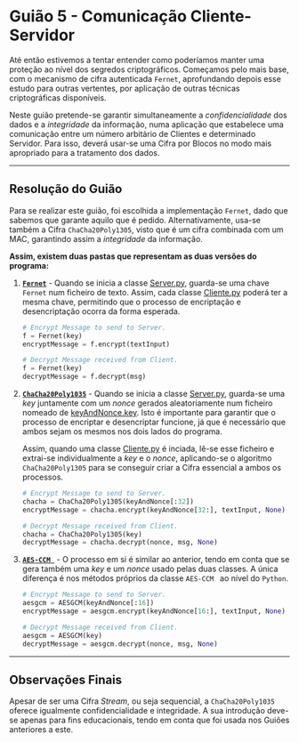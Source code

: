 # Guião 5 - Comunicação Cliente-Servidor

Até então estivemos a tentar entender como poderíamos manter uma proteção ao nível dos segredos criptográficos. Começamos pelo mais base, com o mecanismo de cifra autenticada ```Fernet```, aprofundando depois esse estudo para outras vertentes, por aplicação de outras técnicas criptográficas disponíveis.

Neste guião pretende-se garantir simultaneamente a *confidencialidade* dos dados e a *integridade* da informação, numa aplicação que estabelece uma comunicação entre um número arbitário de Clientes e determinado Servidor. Para isso, deverá usar-se uma Cifra por Blocos no modo mais apropriado para a tratamento dos dados.

---

## Resolução do Guião

Para se realizar este guião, foi escolhida a implementação ```Fernet```, dado que sabemos que garante aquilo que é pedido. Alternativamente, usa-se também a Cifra ```ChaCha20Poly1305```, visto que é um cifra combinada com um MAC, garantindo assim a *integridade* da informação.

**Assim, existem duas pastas que representam as duas versões do programa:**

1. [**```Fernet```**](https://github.com/uminho-miei-crypto/1920-G9/tree/master/Guiões/G5/Fernet) - Quando se inicia a classe [Server.py](https://github.com/uminho-miei-crypto/1920-G9/blob/master/Gui%C3%B5es/G5/Fernet/Server.py), guarda-se uma chave ```Fernet``` num ficheiro de texto. Assim, cada classe [Cliente.py](https://github.com/uminho-miei-crypto/1920-G9/blob/master/Gui%C3%B5es/G5/Fernet/Client.py) poderá ter a mesma chave, permitindo que o processo de encriptação e desencriptação ocorra da forma esperada.

   ```python
   # Encrypt Message to send to Server.
   f = Fernet(key)
   encryptMessage = f.encrypt(textInput)
   ```

   ```python
   # Decrypt Message received from Client.
   f = Fernet(key)
   decryptMessage = f.decrypt(msg)
   ```
   
2. [**```ChaCha20Poly1035```**](https://github.com/uminho-miei-crypto/1920-G9/tree/master/Guiões/G5/Fernet) - Quando se inicia a classe [Server.py](https://github.com/uminho-miei-crypto/1920-G9/blob/master/Gui%C3%B5es/G5/ChaCha20/Server.py), guarda-se uma *key* juntamente com um *nonce* gerados aleatoriamente num ficheiro nomeado de [keyAndNonce.key](https://github.com/uminho-miei-crypto/1920-G9/blob/master/Gui%C3%B5es/G5/ChaCha20/keyAndNonce.key). Isto é importante para garantir que o processo de encriptar e desencriptar funcione, já que é necessário que ambos sejam os mesmos nos dois lados do programa. 

   Assim, quando uma classe [Cliente.py](https://github.com/uminho-miei-crypto/1920-G9/blob/master/Gui%C3%B5es/G5/ChaCha20/Client.py) é inciada, lê-se esse ficheiro e extrai-se individualmente a *key* e o *nonce*, aplicando-se o algoritmo ```ChaCha20Poly1305``` para se conseguir criar a Cifra essencial a ambos os processos.
   
   ```python
   # Encrypt Message to send to Server.
   chacha = ChaCha20Poly1305(keyAndNonce[:32])
   encryptMessage = chacha.encrypt(keyAndNonce[32:], textInput, None)
   ```
   
   ```python
   # Decrypt Message received from Client.
   chacha = ChaCha20Poly1305(key)
   decryptMessage = chacha.decrypt(nonce, msg, None)
   ```

3. [**```AES-CCM ```**](https://github.com/uminho-miei-crypto/1920-G9/tree/master/Gui%C3%B5es/G5/AES-GCM) - O processo em si é similar ao anterior, tendo em conta que se gera também uma *key* e um *nonce* usado pelas duas classes. A única diferença é nos métodos próprios da classe ```AES-CCM ``` ao nível do ```Python```.
   
   ```python
   # Encrypt Message to send to Server.
   aesgcm = AESGCM(keyAndNonce[:16])
   encryptMessage = aesgcm.encrypt(keyAndNonce[16:], textInput, None)
   ```
   
   ```python
   # Decrypt Message received from Client.
   aesgcm = AESGCM(key)
   decryptMessage = aesgcm.decrypt(nonce, msg, None)
   ```


---

## Observações Finais

Apesar de ser uma Cifra *Stream*, ou seja sequencial, a ```ChaCha20Poly1035``` oferece igualmente confidencialidade e integridade. A sua introdução deve-se apenas para fins educacionais, tendo em conta que foi usada nos Guiões anteriores a este.
